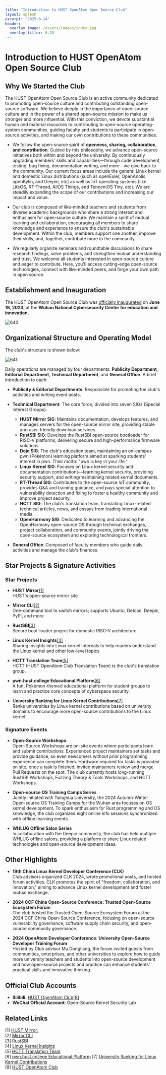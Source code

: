 ```yaml
---
title: "Introduction to HUST OpenAtom Open Source Club"
layout: splash
excerpt: "2025-8-14"
header:
  overlay_image: /assets/images/index.jpg
  overlay_filter: 0.25
---
```


# Introduction to HUST OpenAtom Open Source Club

## Why We Started the Club

The HUST OpenAtom Open Source Club is an active community dedicated to promoting open-source culture and contributing outstanding open-source software. We believe deeply in the importance of open-source culture and in the power of a shared open-source mission to make us stronger and more influential. With this conviction, we devote substantial human and material resources to contributing to open-source operating-system communities, guiding faculty and students to participate in open-source activities, and making our own contributions to these communities.

- We follow the open-source spirit of **openness, sharing, collaboration, and contribution**. Guided by this philosophy, we advance open-source initiatives both within and beyond the university. By continuously upgrading members' skills and capabilities—through code development, testing, bug fixing, documentation writing, and more—we give back to the community. Our current focus areas include the general Linux kernel and domestic Linux distributions (such as openEuler, OpenAnolis, openKylin, and Deepin, etc) as well as IoT operating systems (like LiteOS, RT-Thread, AliOS Things, and TencentOS Tiny, etc). We are steadily expanding the scope of our contributions and increasing our impact and value.

- Our club is composed of like-minded teachers and students from diverse academic backgrounds who share a strong interest and enthusiasm for open-source culture. We maintain a spirit of mutual learning and collaboration, encouraging all members to share knowledge and experience to ensure the club's sustainable development. Within the club, members support one another, improve their skills, and, together, contribute more to the community.

- We regularly organize seminars and roundtable discussions to share research findings, solve problems, and strengthen mutual understanding and trust. We welcome all students interested in open-source culture and eager to contribute. Here, you'll access cutting-edge open-source technologies, connect with like-minded peers, and forge your own path in open source.

## Establishment and Inauguration

The HUST OpenAtom Open Source Club was [officially inaugurated](https://mp.weixin.qq.com/s/qb5A7GTT5tvPq8_a-h0H7Q) on **June 18, 2023**, at the **Wuhan National Cybersecurity Center for education and innovation**.

![640](/assets/images/20250908/640.jpg)

## Organizational Structure and Operating Model

The club's structure is shown below:

![641](/assets/images/20250908/641.jpg)

Daily operations are managed by four departments: **Publicity Department**, **Editorial Department**, **Technical Department**, and **General Office**. A brief introduction to each:

- **Publicity & Editorial Departments**: Responsible for promoting the club's activities and writing event posts.

- **Technical Department**: The core force, divided into seven SIGs (Special Interest Groups):

  - **HUST Mirror SIG**: Maintains documentation, develops features, and manages servers for the open-source mirror site, providing stable and user-friendly download services.
  - **RustSBI SIG**: Develops the RustSBI open-source bootloader for RISC-V platforms, delivering secure and high-performance firmware solutions.
  - **Dojo SIG**: The club's education team, maintaining an on-campus pwn (Pokémon) learning platform aimed at sparking students' interest in pwn. Their motto: "pwn is key in your life."
  - **Linux Kernel SIG**: Focuses on Linux kernel security and documentation contributions—learning kernel security, providing security support, and writing/maintaining related kernel documents.
  - **RT-Thread SIG**: Contributes to the open-source IoT community, provides Q&A and training guidance, and pays special attention to vulnerability detection and fixing to foster a healthy community and improve project security.
  - **HCTT SIG**: The club's translation team, translating Linux-related technical articles, news, and essays from leading international media.
  - **OpenHarmony SIG**: Dedicated to learning and advancing the OpenHarmony open-source OS through technical exchanges, project collaboration, and community events, jointly driving the open-source ecosystem and exploring technological frontiers.

- **General Office**: Composed of faculty members who guide daily activities and manage the club's finances.

## Star Projects & Signature Activities

### Star Projects

- **HUST Mirror**[[1]](https://github.com/hust-open-atom-club/hust-mirrors)  
  HUST's open-source mirror site

- **Mirror CLI**[[2]](https://github.com/hust-open-atom-club/hustmirror-cli)  
  One-command tool to switch mirrors; supports Ubuntu, Debian, Deepin, PyPI, and more

- **RustSBI**[[3]](https://github.com/hust-open-atom-club/rustsbi)  
  Secure boot-loader project for domestic RISC-V architecture

- **Linux Kernel Insights**[[4]](https://github.com/hust-open-atom-club/linux-insides-zh/)  
  Sharing insights into Linux kernel internals to help readers understand the Linux kernel and other low-level topics

- **HCTT Translation Team**[[5]](https://github.com/hust-open-atom-club/TranslateProject)  
  HCTT (HUST OpenAtom Club Translation Team) is the club's translation group.

- **pwn.hust.college Educational Platform**[[6]](https://github.com/hust-open-atom-club/dojo/)  
  A fun, Pokémon-themed educational platform for student groups to learn and practice core concepts of cyberspace security.

- **University Ranking for Linux Kernel Contributions**[[7]](https://github.com/hust-open-atom-club/linux-edu-rank/)  
  Ranks universities by Linux kernel contributions based on university domains to encourage more open-source contributions to the Linux kernel.

### Signature Events

- **Open-Source Workshops**  
  Open-Source Workshops are on-site events where participants learn and submit contributions. Experienced project maintainers set tasks and provide guidance, so even newcomers without prior programming experience can complete them. Hardware required for tasks is provided on site; once a task is finished, invited maintainers review and merge Pull Requests on the spot. The club currently hosts long-running RustSBI Workshops, Fuzzing Theory & Tools Workshops, and HCTT Workshops.

- **Open-source OS Training Camps Series**  
  Jointly initiated with Tsinghua University, the 2024 Autumn-Winter Open-source OS Training Camps for the Wuhan area focuses on OS kernel development. To spark enthusiasm for Rust programming and OS knowledge, the club organized eight online info sessions synchronized with offline learning events.

- **WHLUG Offline Salon Series**  
  In collaboration with the Deepin community, the club has held multiple WHLUG offline salons, providing a platform to share Linux related technologies and open-source development ideas.

## Other Highlights

- **19th China Linux Kernel Developer Conference (CLK)**  
  Club advisors organized CLK 2024, wrote promotional posts, and hosted forum activities. CLK promotes the spirit of "freedom, collaboration, and innovation," aiming to advance Linux kernel development and foster mutual exchange.

- **2024 CCF China Open-Source Conference: Trusted Open-Source Ecosystem Forum**  
  The club hosted the Trusted Open-Source Ecosystem Forum at the 2024 CCF China Open-Source Conference, focusing on open-source vulnerability governance, software supply chain security, and open-source community governance.

- **2024 OpenAtom Developer Conference: University Open-Source Developer Training Forum**  
  Hosted by Club advisor Mu Dongliang, the forum invited guests from communities, enterprises, and other universities to explore how to guide more university teachers and students into open-source development and how open-source projects and practice can enhance students' practical skills and innovative thinking.

## Official Club Accounts

- **Bilibili**: [HUST OpenAtom Club](https://space.bilibili.com/3537107102468877?spm_id_from=333.337.0.0)[[8]](https://space.bilibili.com/3537107102468877?spm_id_from=333.337.0.0)
- **WeChat Official Account**: Open-Source Kernel Security Lab

## Related Links

[1] [HUST Mirror:](https://github.com/hust-open-atom-club/hust-mirrors)  
[2] [Mirror CLI](https://github.com/hust-open-atom-club/hustmirror-cli)  
[3] [RustSBI](https://github.com/hust-open-atom-club/rustsbi)  
[4] [Linux Kernel Insights](https://github.com/hust-open-atom-club/linux-insides-zh/)  
[5] [HCTT Translation Team](https://github.com/hust-open-atom-club/TranslateProject)  
[6] [pwn.hust.college Educational Platform](https://github.com/hust-open-atom-club/dojo/) 
[7] [University Ranking for Linux Kernel Contributions](https://github.com/hust-open-atom-club/linux-edu-rank/)  
[8] [HUST OpenAtom Club](https://space.bilibili.com/3537107102468877?spm_id_from=333.337.0.0)
